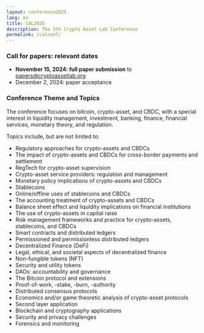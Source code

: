 ```yaml
---
layout: conference2025
lang: en
title: CAL2025
description: The 5th Crypto Asset Lab Conference
permalink: /calconf/
---
```


### Call for papers: relevant dates

* __November 15, 2024: full paper submission__ to [papers@cryptoassetlab.org](mailto:papers@cryptoassetlab.org)
* December 2, 2024: paper acceptance

### Conference Theme and Topics

The conference focuses on bitcoin, crypto-asset, and CBDC,
with a special interest in
liquidity management, investment, banking, finance, financial services,
monetary theory, and regulation.

Topics include, but are not limited to:

* Regulatory approaches for crypto-assets and CBDCs
* The impact of crypto-assets and CBDCs for cross-border payments and settlement
* RegTech for crypto-asset supervision
* Crypto-asset service providers: regulation and management
* Monetary policy implications of crypto-assets and CBDCs
* Stablecoins
* Online/offline uses of stablecoins and CBDCs
* The accounting treatment of crypto-assets and CBDCs
* Balance sheet effect and liquidity implications on financial institutions
* The use of crypto-assets in capital raise
* Risk management frameworks and practice for crypto-assets, stablecoins, and CBDCs
* Smart contracts and distributed ledgers
* Permissioned and permissionless distributed ledgers
* Decentralized Finance (DeFi)
* Legal, ethical, and societal aspects of decentralized finance
* Non-fungible tokens (NFT)
* Security and utility tokens
* DAOs: accountability and governance
* The Bitcoin protocol and extensions
* Proof-of-work, -stake, -burn, -authority
* Distributed consensus protocols
* Economics and/or game theoretic analysis of crypto-asset protocols
* Second layer application
* Blockchain and cryptography applications
* Security and privacy challenges
* Forensics and monitoring
